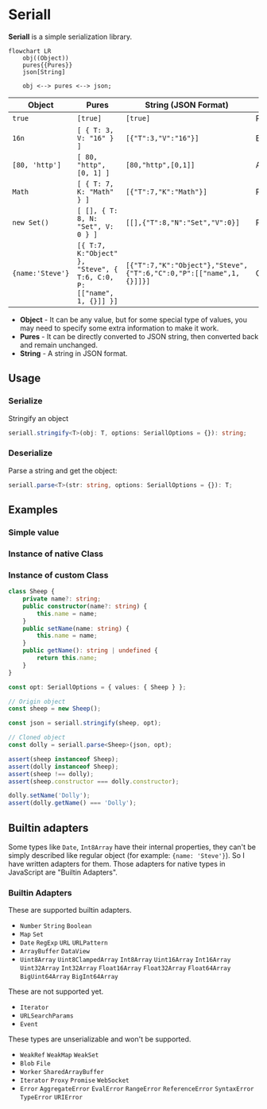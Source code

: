 # Seriall

**Seriall** is a simple serialization library.

```mermaid
flowchart LR
	obj((Object))
	pures{{Pures}}
	json[String]

	obj <--> pures <--> json;
```

| Object           | Pures                                                                | String (JSON Format)                                               | Type       |
| ---------------- | -------------------------------------------------------------------- | ------------------------------------------------------------------ | ---------- |
| `true`           | `[true]`                                                             | `[true]`                                                           | Raw        |
| `16n`            | `[ { T: 3, V: "16" } ]`                                              | `[{"T":3,"V":"16"}]`                                               | BigInt     |
| `[80, 'http']`   | `[ 80, "http", [0, 1] ]`                                             | `[80,"http",[0,1]]`                                                | Array      |
| `Math`           | `[ { T: 7, K: "Math" } ]`                                            | `[{"T":7,"K":"Math"}]`                                             | RefValue   |
| `new Set()`      | `[ [], { T: 8, N: "Set", V: 0 } ]`                                   | `[[],{"T":8,"N":"Set","V":0}]`                                     | RefAdapter |
| `{name:'Steve'}` | `[{ T:7, K:"Object" }, "Steve", { T:6, C:0, P: [["name", 1, {}]] }]` | `[{"T":7,"K":"Object"},"Steve",{"T":6,"C":0,"P":[["name",1,{}]]}]` | Object     |

-   **Object** - It can be any value, but for some special type of values, you may need to specify some extra information to make it work.
-   **Pures** - It can be directly converted to JSON string, then converted back and remain unchanged.
-   **String** - A string in JSON format.

## Usage

### Serialize

Stringify an object

```ts
seriall.stringify<T>(obj: T, options: SeriallOptions = {}): string;
```

### Deserialize

Parse a string and get the object:

```ts
seriall.parse<T>(str: string, options: SeriallOptions = {}): T;
```

## Examples

### Simple value

### Instance of native Class

### Instance of custom Class

```ts
class Sheep {
	private name?: string;
	public constructor(name?: string) {
		this.name = name;
	}
	public setName(name: string) {
		this.name = name;
	}
	public getName(): string | undefined {
		return this.name;
	}
}

const opt: SeriallOptions = { values: { Sheep } };

// Origin object
const sheep = new Sheep();

const json = seriall.stringify(sheep, opt);

// Cloned object
const dolly = seriall.parse<Sheep>(json, opt);

assert(sheep instanceof Sheep);
assert(dolly instanceof Sheep);
assert(sheep !== dolly);
assert(sheep.constructor === dolly.constructor);

dolly.setName('Dolly');
assert(dolly.getName() === 'Dolly');
```

## Builtin adapters

Some types like `Date`, `Int8Array` have their internal properties, they can't be simply described like regular object (for example: `{name: 'Steve'}`). So I have written adapters for them. Those adapters for native types in JavaScript are "Builtin Adapters".

### Builtin Adapters

These are supported builtin adapters.

-   `Number` `String` `Boolean`
-   `Map` `Set`
-   `Date` `RegExp` `URL` `URLPattern`
-   `ArrayBuffer` `DataView`
-   `Uint8Array` `Uint8ClampedArray` `Int8Array` `Uint16Array` `Int16Array` `Uint32Array` `Int32Array` `Float16Array` `Float32Array` `Float64Array` `BigUint64Array` `BigInt64Array`

These are not supported yet.

-   `Iterator`
-   `URLSearchParams`
-   `Event`

These types are unserializable and won't be supported.

-   `WeakRef` `WeakMap` `WeakSet`
-   `Blob` `File`
-   `Worker` `SharedArrayBuffer`
-   `Iterator` `Proxy` `Promise` `WebSocket`
-   `Error` `AggregateError` `EvalError` `RangeError` `ReferenceError` `SyntaxError` `TypeError` `URIError`
